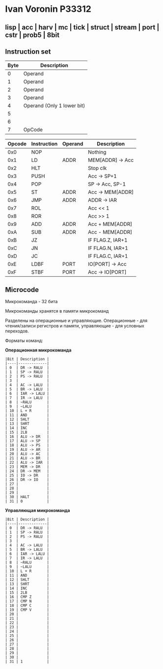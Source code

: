# Ivan Voronin P33312 

## lisp | acc | harv | mc | tick | struct | stream | port | cstr | prob5 | 8bit

## Instruction set

| Byte | Description   |
|------|---------------|
| 0    | Operand       |
| 1    | Operand       |
| 2    | Operand       |
| 3    | Operand       |
| 4    | Operand         (Only 1 lower bit)  |
| 5    |               |
| 6    |               |
| 7    | OpCode        |


| Opcode | Instruction | Operand | Description |
|--------|-------------|---------|-------------|
| 0x0    | NOP         |         |  Nothing    |
| 0x1    | LD          |   ADDR  |  MEM[ADDR] -> Acc|
| 0x2    | HLT         |         |  Stop clk|
| 0x3    | PUSH        |         |  Acc -> SP+1|
| 0x4    | POP         |         |  SP -> Acc, SP-1|
| 0x5    | ST          |   ADDR  |  Acc -> MEM[ADDR] |
| 0x6    | JMP         |   ADDR  |  ADDR -> IAR |
| 0x7    | ROL         |         |  Acc << 1|
| 0x8    | ROR         |         |  Acc >> 1|
| 0x9    | ADD         |   ADDR  |  Acc + MEM[ADDR]|
| 0xA    | SUB         |   ADDR  |  Acc - MEM[ADDR]|
| 0xB    | JZ          |         |  IF FLAG.Z, IAR+1|
| 0xC    | JN          |         |  IF FLAG.N, IAR+1|
| 0xD    | JC          |         |  IF FLAG.C, IAR+1|
| 0xE    | LDBF        |   PORT  |  IO[PORT] -> Acc |
| 0xF    | STBF        |   PORT  |  Acc -> IO[PORT] |


## Microcode 

Микрокоманда - 32 бита 

Микрокоманды хранятся в памяти микрокоманд 

Разделены на операционные и управляющие. Операционные - для чтения/записи регистров и памяти, управляющие - для условных переходов.

Форматы команд: 

**Операционная микрокоманда**

```
|Bit | Description |
|----|-------------|
| 0  | DR -> RALU  |
| 1  | SP -> RALU  |
| 2  | PS -> RALU  |
| 3  |             |
| 4  | AC -> LALU  |
| 5  | BR -> LALU  |
| 6  | IAR -> LALU |
| 7  | IR -> LALU  |
| 8  | ~RALU       |
| 9  | ~LALU       |
| 10 | L + R       |
| 11 | AND         |
| 12 | SHLT        |
| 13 | SHRT        |
| 14 | INC         |
| 15 | 2LB         |
| 16 | ALU -> DR   |
| 17 | ALU -> SP   |
| 18 | ALU -> PS   |
| 19 | ALU -> AR   |
| 20 | ALU -> AC   |
| 21 | ALU -> BR   |
| 22 | ALU -> IAR  |
| 23 | MEM -> DR   |
| 24 | DR -> MEM   |
| 25 | IO -> DR    |
| 26 | DR -> IO    |
| 27 |             |
| 28 |             |
| 29 |             |
| 30 | HALT        |
| 31 | 0           |
```

**Управляющая микрокоманда**

```
|Bit | Description |
|----|-------------|
| 0  | DR -> RALU  |
| 1  | SP -> RALU  |
| 2  | PS -> RALU  |
| 3  |             |
| 4  | AC -> LALU  |
| 5  | BR -> LALU  |
| 6  | IAR -> LALU |
| 7  | IR -> LALU  |
| 8  | ~RALU       |
| 9  | ~LALU       |
| 10 | L + R       |
| 11 | AND         |
| 12 | SHLT        |
| 13 | SHRT        |
| 14 | INC         |
| 15 | 2LB         |
| 16 | CMP Z       |
| 17 | CMP N       |
| 18 | CMP C       |
| 19 | CMP V       |
| 20 |             |
| 21 |             |
| 22 |             |
| 23 |             |
| 24 |             |
| 25 |             |
| 26 |             |
| 27 |             |
| 28 |             |
| 29 |             |
| 30 |             |
| 31 | 1           |
```